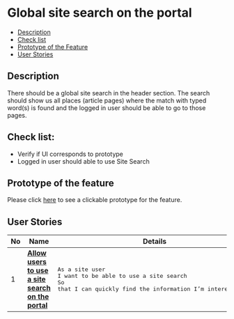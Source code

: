 # Global site search on the portal

- [Description](#description)
- [Check list](#check-list)
- [Prototype of the Feature](#prototype-of-the-feature)
- [User Stories](#user-stories)

## Description

There should be a global site search in the header section. The search should show us all places (article pages) 
where the match with typed word(s) is found and the logged in user should be able to go to those pages.

## Check list:

  - Verify if UI corresponds to prototype
  - Logged in user should able to use Site Search

## Prototype of the feature

  Please click [here](https://www.figma.com/file/ZoxzwUAIg07UEnbYO0lljl/Global-Site-Search?node-id=0%3A1) to see a clickable prototype for the feature.

## User Stories

No           |      Name     |   Details
------------ | ------------- | -------------
1 |[**Allow users to use a site search on the portal**](/products/sport_news_portal/web_application_features/global_site_search/user_stories/site_search)|<pre>As a site user<br>I want to be able to use a site search<br>So that I can quickly find the information I’m interested in</pre>
